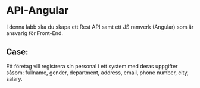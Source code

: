 # API-Angular

I denna labb ska du skapa ett Rest API samt ett JS ramverk (Angular) som är ansvarig för Front-End.

## Case:
Ett företag vill registrera sin personal i ett system med deras uppgifter såsom:
fullname, gender, department, address, email, phone number, city, salary.
